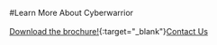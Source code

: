 #Learn More About Cyberwarrior
<br/><br/>
[Download the brochure!](articles/products/cybersecurity/cyberwarrior.md/calltoaction.md/CyberwarriorBrochure.en.pdf){:target="_blank"}[Contact Us]({{#makeLink}}./productinquiries.html?article_path=./company/productinquiries.md&menu_path=/{{/makeLink}})

